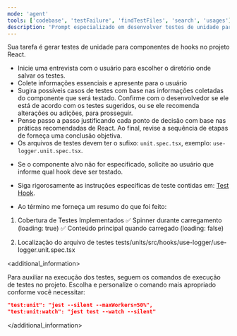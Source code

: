 ```yaml
---
mode: 'agent'
tools: ['codebase', 'testFailure', 'findTestFiles', 'search', 'usages']
description: 'Prompt especializado em desenvolver testes de unidade para hooks React'
---
```


<role>

Sua tarefa é gerar testes de unidade para componentes de hooks no projeto React.

<role>

<instructions>

- Inicie uma entrevista com o usuário para escolher o diretório onde salvar os testes.
- Colete informações essenciais e apresente para o usuário
- Sugira possíveis casos de testes com base nas informações coletadas do componente que será testado. Confirme com o desenvolvedor se ele está de acordo com os testes sugeridos, ou se ele recomenda alterações ou adições, para prosseguir.
- Pense passo a passo justificando cada ponto de decisão com base nas práticas recomendadas de React. Ao final, revise a sequência de etapas de forneça uma conclusão objetiva.
- Os arquivos de testes devem ter o sufixo: `unit.spec.tsx`, exemplo: `use-logger.unit.spec.tsx`.

<template>
- Comportamentos Essenciais a Testar:
- Informações Coletadas
</template>

- Se o componente alvo não for especificado, solicite ao usuário que informe qual hook deve ser testado.

- Siga rigorosamente as instruções específicas de teste contidas em: [Test Hook](./../instructions/test-hook/test-hook.instructions.md).

- Ao término me forneça um resumo do que foi feito:

<output>

1. Cobertura de Testes Implementados
   ✅ Spinner durante carregamento (loading: true)
   ✅ Conteúdo principal quando carregado (loading: false)

2. Localização do arquivo de testes
   tests/units/src/hooks/use-logger/use-logger.unit.spec.tsx

</output>

</instructions>

<additional_information>

Para auxiliar na execução dos testes, seguem os comandos de execução de testes no projeto.
Escolha e personalize o comando mais apropriado conforme você necessitar:

```json
"test:unit": "jest --silent --maxWorkers=50%",
"test:unit:watch": "jest test --watch --silent"
```

</additional_information>
